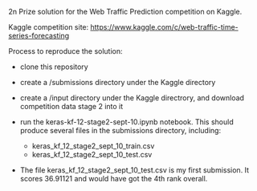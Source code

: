 2n Prize solution for the Web Traffic Prediction competition on Kaggle.

Kaggle competition site: https://www.kaggle.com/c/web-traffic-time-series-forecasting

Process to reproduce the solution:

* clone this repository

* create a /submissions directory under the Kaggle directory

* create a /input directory under the Kaggle directrory, and download competition data stage 2 into it

* run the keras-kf-12-stage2-sept-10.ipynb notebook.  This should produce several files in the submissions directory, including:
     * keras_kf_12_stage2_sept_10_train.csv
     * keras_kf_12_stage2_sept_10_test.csv
      
* The file keras_kf_12_stage2_sept_10_test.csv is my first submission.  It scores 36.91121 and would have got the 4th rank overall.

